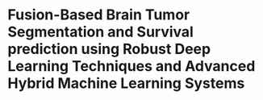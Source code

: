 # Fusion-Based Brain Tumor Segmentation and Survival prediction using Robust Deep Learning Techniques and Advanced Hybrid Machine Learning Systems
